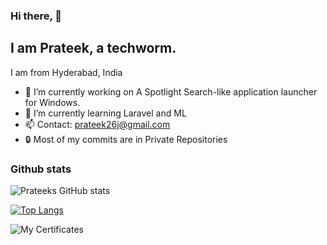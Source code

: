 ### Hi there, 👋


## I am Prateek, a techworm.

I am from Hyderabad, India

- 🔭 I’m currently working on A Spotlight Search-like application launcher for Windows.
- 🌱 I’m currently learning Laravel and ML
- 📫 Contact: prateek26j@gmail.com
- 🔒 Most of my commits are in Private Repositories

### Github stats
![Prateeks GitHub stats](https://github-readme-stats.vercel.app/api?username=prateek26j&show_icons=true&theme=radical)

[![Top Langs](https://github-readme-stats.vercel.app/api/top-langs/?username=prateek26j&layout=compact)](https://github.com/anuraghazra/github-readme-stats)


![My Certificates](https://github.com/Prateek26j/Prateek26j/tree/main/Certificates)
